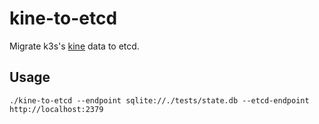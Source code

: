 # kine-to-etcd


Migrate k3s's [kine](https://github.com/k3s-io/kine) data to etcd.

## Usage

```
./kine-to-etcd --endpoint sqlite://./tests/state.db --etcd-endpoint http://localhost:2379
```